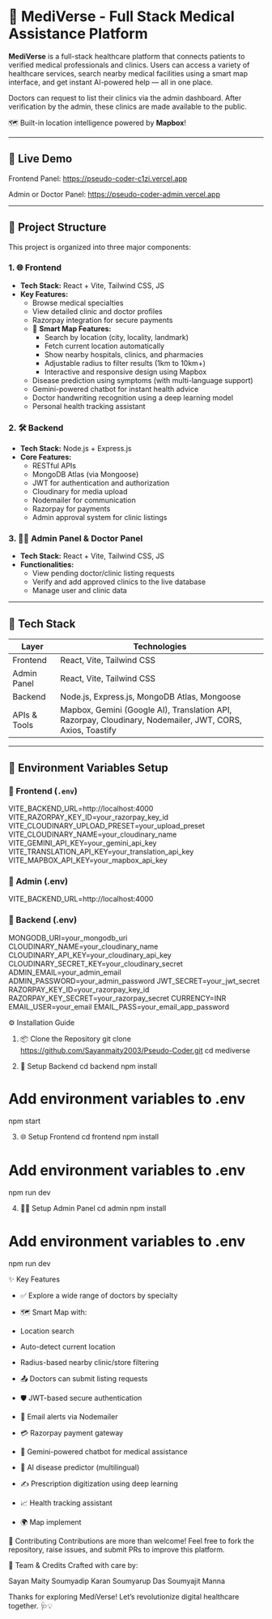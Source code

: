 # 🏥 MediVerse - Full Stack Medical Assistance Platform

**MediVerse** is a full-stack healthcare platform that connects patients to verified medical professionals and clinics. Users can access a variety of healthcare services, search nearby medical facilities using a smart map interface, and get instant AI-powered help — all in one place.

Doctors can request to list their clinics via the admin dashboard. After verification by the admin, these clinics are made available to the public.

🗺️ Built-in location intelligence powered by **Mapbox**!

---

## 🔗 Live Demo

Frontend Panel: https://pseudo-coder-c1zi.vercel.app

Admin or Doctor Panel: https://pseudo-coder-admin.vercel.app

---

## 🧩 Project Structure

This project is organized into three major components:

### 1. 🌐 Frontend
- **Tech Stack:** React + Vite, Tailwind CSS, JS
- **Key Features:**
  - Browse medical specialties
  - View detailed clinic and doctor profiles
  - Razorpay integration for secure payments
  - 📍 **Smart Map Features:**
    - Search by location (city, locality, landmark)
    - Fetch current location automatically
    - Show nearby hospitals, clinics, and pharmacies
    - Adjustable radius to filter results (1km to 10km+)
    - Interactive and responsive design using Mapbox
  - Disease prediction using symptoms (with multi-language support)
  - Gemini-powered chatbot for instant health advice
  - Doctor handwriting recognition using a deep learning model
  - Personal health tracking assistant

### 2. 🛠 Backend
- **Tech Stack:** Node.js + Express.js
- **Core Features:**
  - RESTful APIs
  - MongoDB Atlas (via Mongoose)
  - JWT for authentication and authorization
  - Cloudinary for media upload
  - Nodemailer for communication
  - Razorpay for payments
  - Admin approval system for clinic listings

### 3. 🧑‍💼 Admin Panel & Doctor Panel
- **Tech Stack:** React + Vite, Tailwind CSS, JS
- **Functionalities:**
  - View pending doctor/clinic listing requests
  - Verify and add approved clinics to the live database
  - Manage user and clinic data

---

## 🧪 Tech Stack

| Layer        | Technologies                                                                 |
|--------------|------------------------------------------------------------------------------|
| Frontend     | React, Vite, Tailwind CSS                                                    |
| Admin Panel  | React, Vite, Tailwind CSS                                                    |
| Backend      | Node.js, Express.js, MongoDB Atlas, Mongoose                                 |
| APIs & Tools | Mapbox, Gemini (Google AI), Translation API, Razorpay, Cloudinary, Nodemailer, JWT, CORS, Axios, Toastify |

---

## 📁 Environment Variables Setup

### 🔐 Frontend (`.env`)
VITE_BACKEND_URL=http://localhost:4000
VITE_RAZORPAY_KEY_ID=your_razorpay_key_id
VITE_CLOUDINARY_UPLOAD_PRESET=your_upload_preset
VITE_CLOUDINARY_NAME=your_cloudinary_name
VITE_GEMINI_API_KEY=your_gemini_api_key
VITE_TRANSLATION_API_KEY=your_translation_api_key
VITE_MAPBOX_API_KEY=your_mapbox_api_key

### 🔐 Admin (.env)
VITE_BACKEND_URL=http://localhost:4000

### 🔐 Backend (.env)
MONGODB_URI=your_mongodb_uri
CLOUDINARY_NAME=your_cloudinary_name
CLOUDINARY_API_KEY=your_cloudinary_api_key
CLOUDINARY_SECRET_KEY=your_cloudinary_secret
ADMIN_EMAIL=your_admin_email
ADMIN_PASSWORD=your_admin_password
JWT_SECRET=your_jwt_secret
RAZORPAY_KEY_ID=your_razorpay_key_id
RAZORPAY_KEY_SECRET=your_razorpay_secret
CURRENCY=INR
EMAIL_USER=your_email
EMAIL_PASS=your_email_app_password


⚙️ Installation Guide
1. 📦 Clone the Repository
git clone https://github.com/Sayanmaity2003/Pseudo-Coder.git
cd mediverse

2. 🔧 Setup Backend
cd backend
npm install
# Add environment variables to .env
npm start

3. 🌐 Setup Frontend
cd frontend
npm install
# Add environment variables to .env
npm run dev

4. 👨‍💼 Setup Admin Panel
cd admin
npm install
# Add environment variables to .env
npm run dev


✨ Key Features
- ✅ Explore a wide range of doctors by specialty
- 🗺 Smart Map with:

- Location search

- Auto-detect current location

- Radius-based nearby clinic/store filtering
- 📤 Doctors can submit listing requests
- 🛡️ JWT-based secure authentication
- 📧 Email alerts via Nodemailer
- 💳 Razorpay payment gateway
- 🤖 Gemini-powered chatbot for medical assistance
- 🧠 AI disease predictor (multilingual)
- ✍️ Prescription digitization using deep learning
- 📈 Health tracking assistant
- 🌍 Map implement

🤝 Contributing
Contributions are more than welcome!
Feel free to fork the repository, raise issues, and submit PRs to improve this platform.


🙌 Team & Credits
Crafted with care by:

Sayan Maity
Soumyadip Karan
Soumyarup Das
Soumyajit Manna

Thanks for exploring MediVerse! Let’s revolutionize digital healthcare together. 🩺💡
